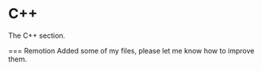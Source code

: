 C++
===

The C++ section.

===
Remotion
Added some of my files, please let me know how to improve them. 
